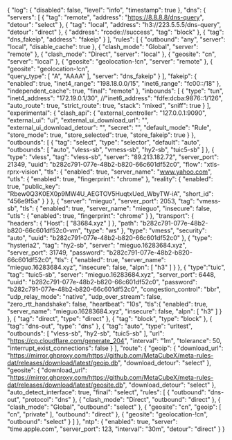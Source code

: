 {
  "log": {
    "disabled": false,
    "level": "info",
    "timestamp": true
  },
    "dns": {
        "servers": [
            {
                "tag": "remote",
                "address": "https://8.8.8.8/dns-query",             
                "detour": "select"
            },
            {
                "tag": "local",
                "address": "h3://223.5.5.5/dns-query",
                "detour": "direct"
            },
            {
                "address": "rcode://success",
                "tag": "block"
            },
            {
                "tag": "dns_fakeip",
                "address": "fakeip"
            }
        ],
        "rules": [
            {
                "outbound": "any",
                "server": "local",
                "disable_cache": true
            },
            {
                "clash_mode": "Global",
                "server": "remote"
            },
            {
                "clash_mode": "Direct",
                "server": "local"
            },
            {
                "geosite": "cn",
                "server": "local"
            },
            {
                "geosite": "geolocation-!cn",
                "server": "remote"
            },
             {
                "geosite": "geolocation-!cn",             
                "query_type": [
                    "A",
                    "AAAA"
                ],
                "server": "dns_fakeip"
            }
          ],
           "fakeip": {
           "enabled": true,
           "inet4_range": "198.18.0.0/15",
           "inet6_range": "fc00::/18"
         },
          "independent_cache": true,
          "final": "remote"
        },
      "inbounds": [
    {
      "type": "tun",
      "inet4_address": "172.19.0.1/30",
      //"inet6_address": "fdfe:dcba:9876::1/126",
      "auto_route": true,
      "strict_route": true,
      "stack": "mixed",
      "sniff": true
    }
  ],
  "experimental": {
    "clash_api": {
      "external_controller": "127.0.0.1:9090",
      "external_ui": "ui",
      "external_ui_download_url": "",
      "external_ui_download_detour": "",
      "secret": "",
      "default_mode": "Rule",
      "store_mode": true,
      "store_selected": true,
      "store_fakeip": true
    }
  },
  "outbounds": [
    {
      "tag": "select",
      "type": "selector",
      "default": "auto",
      "outbounds": [
        "auto",
        "vless-sb",
        "vmess-sb",
        "hy2-sb",
        "tuic5-sb"
      ]
    },
    {
      "type": "vless",
      "tag": "vless-sb",
      "server": "89.213.182.72",
      "server_port": 21349,
      "uuid": "b282c791-077e-48b2-b820-66c601df52c0",
      "flow": "xtls-rprx-vision",
      "tls": {
        "enabled": true,
        "server_name": "www.yahoo.com",
        "utls": {
          "enabled": true,
          "fingerprint": "chrome"
        },
      "reality": {
          "enabled": true,
          "public_key": "Rbew0Q3K0EX0p9MW4U_AEGTOV5HuqtxUed_WbyTW-iA",
          "short_id": "456e9f5a"
        }
      }
    },
{
            "server": "mieguo",
            "server_port": 2053,
            "tag": "vmess-sb",
            "tls": {
                "enabled": true,
                "server_name": "mieguo",
                "insecure": false,
                "utls": {
                    "enabled": true,
                    "fingerprint": "chrome"
                }
            },
            "transport": {
                "headers": {
                    "Host": [
                        "83684.xyz"
                    ]
                },
                "path": "b282c791-077e-48b2-b820-66c601df52c0-vm",
                "type": "ws"
            },
            "type": "vmess",
            "security": "auto",
            "uuid": "b282c791-077e-48b2-b820-66c601df52c0"
        },
    {
        "type": "hysteria2",
        "tag": "hy2-sb",
        "server": "mieguo.16283684.xyz",
        "server_port": 31749,
        "password": "b282c791-077e-48b2-b820-66c601df52c0",
        "tls": {
            "enabled": true,
            "server_name": "mieguo.16283684.xyz",
            "insecure": false,
            "alpn": [
                "h3"
            ]
        }
    },
        {
            "type":"tuic",
            "tag": "tuic5-sb",
            "server": "mieguo.16283684.xyz",
            "server_port": 6448,
            "uuid": "b282c791-077e-48b2-b820-66c601df52c0",
            "password": "b282c791-077e-48b2-b820-66c601df52c0",
            "congestion_control": "bbr",
            "udp_relay_mode": "native",
            "udp_over_stream": false,
            "zero_rtt_handshake": false,
            "heartbeat": "10s",
            "tls":{
                "enabled": true,
                "server_name": "mieguo.16283684.xyz",
                "insecure": false,
                "alpn": [
                    "h3"
                ]
            }
        },
    {
      "tag": "direct",
      "type": "direct"
    },
    {
      "tag": "block",
      "type": "block"
    },
    {
      "tag": "dns-out",
      "type": "dns"
    },
    {
      "tag": "auto",
      "type": "urltest",
      "outbounds": [
        "vless-sb",
        "hy2-sb",
        "tuic5-sb"
      ],
      "url": "https://cp.cloudflare.com/generate_204",
      "interval": "1m",
      "tolerance": 50,
      "interrupt_exist_connections": false
    }
  ],
  "route": {
      "geoip": {
      "download_url": "https://mirror.ghproxy.com/https://github.com/MetaCubeX/meta-rules-dat/releases/download/latest/geoip.db",
      "download_detour": "select"
    },
    "geosite": {
      "download_url": "https://mirror.ghproxy.com/https://github.com/MetaCubeX/meta-rules-dat/releases/download/latest/geosite.db",
      "download_detour": "select"
    },
    "auto_detect_interface": true,
    "final": "select",
    "rules": [
      {
        "outbound": "dns-out",
        "protocol": "dns"
      },
      {
        "clash_mode": "Direct",
        "outbound": "direct"
      },
      {
        "clash_mode": "Global",
        "outbound": "select"
      },
      {
        "geosite": "cn",
        "geoip": [
          "cn",
          "private"
        ],
        "outbound": "direct"
      },
      {
        "geosite": "geolocation-!cn",
        "outbound": "select"
      }
    ]
  },
    "ntp": {
    "enabled": true,
    "server": "time.apple.com",
    "server_port": 123,
    "interval": "30m",
    "detour": "direct"
  }
}
